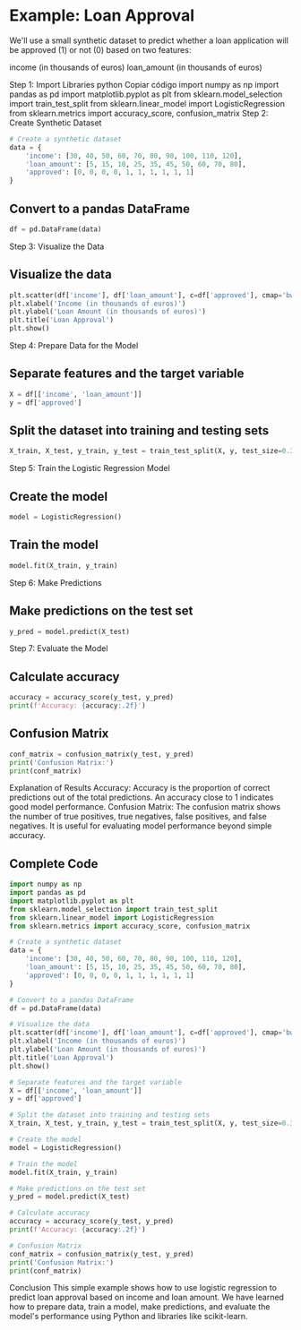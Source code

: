 # Example: Loan Approval

We'll use a small synthetic dataset to predict whether a loan application will be approved (1) or not (0) based on two features:

income (in thousands of euros)
loan_amount (in thousands of euros)

Step 1: Import Libraries
python
Copiar código
import numpy as np
import pandas as pd
import matplotlib.pyplot as plt
from sklearn.model_selection import train_test_split
from sklearn.linear_model import LogisticRegression
from sklearn.metrics import accuracy_score, confusion_matrix
Step 2: Create Synthetic Dataset

```python
# Create a synthetic dataset
data = {
    'income': [30, 40, 50, 60, 70, 80, 90, 100, 110, 120],
    'loan_amount': [5, 15, 10, 25, 35, 45, 50, 60, 70, 80],
    'approved': [0, 0, 0, 0, 1, 1, 1, 1, 1, 1]
}
```
## Convert to a pandas DataFrame
```python
df = pd.DataFrame(data)
```

Step 3: Visualize the Data

## Visualize the data
```python
plt.scatter(df['income'], df['loan_amount'], c=df['approved'], cmap='bwr')
plt.xlabel('Income (in thousands of euros)')
plt.ylabel('Loan Amount (in thousands of euros)')
plt.title('Loan Approval')
plt.show()
```
Step 4: Prepare Data for the Model

## Separate features and the target variable
```python
X = df[['income', 'loan_amount']]
y = df['approved']
```
## Split the dataset into training and testing sets
```python
X_train, X_test, y_train, y_test = train_test_split(X, y, test_size=0.3, random_state=42)
```
Step 5: Train the Logistic Regression Model

## Create the model
```python
model = LogisticRegression()
```
## Train the model
```python
model.fit(X_train, y_train)
```
Step 6: Make Predictions

## Make predictions on the test set
```python
y_pred = model.predict(X_test)
```

Step 7: Evaluate the Model

## Calculate accuracy
```python
accuracy = accuracy_score(y_test, y_pred)
print(f'Accuracy: {accuracy:.2f}')
```
## Confusion Matrix
```python
conf_matrix = confusion_matrix(y_test, y_pred)
print('Confusion Matrix:')
print(conf_matrix)
```

Explanation of Results
Accuracy: Accuracy is the proportion of correct predictions out of the total predictions. An accuracy close to 1 indicates good model performance.
Confusion Matrix: The confusion matrix shows the number of true positives, true negatives, false positives, and false negatives. It is useful for evaluating model performance beyond simple accuracy.

## Complete Code
```python
import numpy as np
import pandas as pd
import matplotlib.pyplot as plt
from sklearn.model_selection import train_test_split
from sklearn.linear_model import LogisticRegression
from sklearn.metrics import accuracy_score, confusion_matrix

# Create a synthetic dataset
data = {
    'income': [30, 40, 50, 60, 70, 80, 90, 100, 110, 120],
    'loan_amount': [5, 15, 10, 25, 35, 45, 50, 60, 70, 80],
    'approved': [0, 0, 0, 0, 1, 1, 1, 1, 1, 1]
}

# Convert to a pandas DataFrame
df = pd.DataFrame(data)

# Visualize the data
plt.scatter(df['income'], df['loan_amount'], c=df['approved'], cmap='bwr')
plt.xlabel('Income (in thousands of euros)')
plt.ylabel('Loan Amount (in thousands of euros)')
plt.title('Loan Approval')
plt.show()

# Separate features and the target variable
X = df[['income', 'loan_amount']]
y = df['approved']

# Split the dataset into training and testing sets
X_train, X_test, y_train, y_test = train_test_split(X, y, test_size=0.3, random_state=42)

# Create the model
model = LogisticRegression()

# Train the model
model.fit(X_train, y_train)

# Make predictions on the test set
y_pred = model.predict(X_test)

# Calculate accuracy
accuracy = accuracy_score(y_test, y_pred)
print(f'Accuracy: {accuracy:.2f}')

# Confusion Matrix
conf_matrix = confusion_matrix(y_test, y_pred)
print('Confusion Matrix:')
print(conf_matrix)
```

Conclusion
This simple example shows how to use logistic regression to predict loan approval based on income and loan amount. We have learned how to prepare data, train a model, make predictions, and evaluate the model's performance using Python and libraries like scikit-learn.
